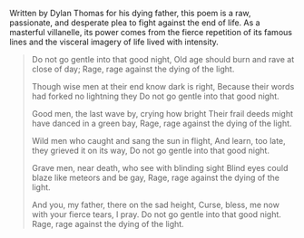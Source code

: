 Written by Dylan Thomas for his dying father, this poem is a raw, passionate, and desperate plea to fight against the end of life. As a masterful villanelle, its power comes from the fierce repetition of its famous lines and the visceral imagery of life lived with intensity.

> Do not go gentle into that good night,
> Old age should burn and rave at close of day;
> Rage, rage against the dying of the light.
> 
> Though wise men at their end know dark is right,
> Because their words had forked no lightning they
> Do not go gentle into that good night.
> 
> Good men, the last wave by, crying how bright
> Their frail deeds might have danced in a green bay,
> Rage, rage against the dying of the light.
> 
> Wild men who caught and sang the sun in flight,
> And learn, too late, they grieved it on its way,
> Do not go gentle into that good night.
> 
> Grave men, near death, who see with blinding sight
> Blind eyes could blaze like meteors and be gay,
> Rage, rage against the dying of the light.
> 
> And you, my father, there on the sad height,
> Curse, bless, me now with your fierce tears, I pray.
> Do not go gentle into that good night.
> Rage, rage against the dying of the light.
